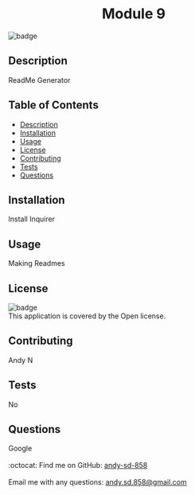 
<h1 align="center">Module 9</h1>
  
![badge](https://img.shields.io/badge/license-Open-brightgreen)<br />

## Description
ReadMe Generator

## Table of Contents
- [Description](#description)
- [Installation](#installation)
- [Usage](#usage)
- [License](#license)
- [Contributing](#contributing)
- [Tests](#tests)
- [Questions](#questions)

## Installation
Install Inquirer

## Usage
Making Readmes

## License
![badge](https://img.shields.io/badge/license-Open-brightgreen)
<br />
This application is covered by the Open license. 

## Contributing
Andy N

## Tests
No

## Questions
Google<br />
<br />
:octocat: Find me on GitHub: [andy-sd-858](https://github.com/andy-sd-858)<br />
<br />
Email me with any questions: andy.sd.858@gmail.com<br /><br />
    